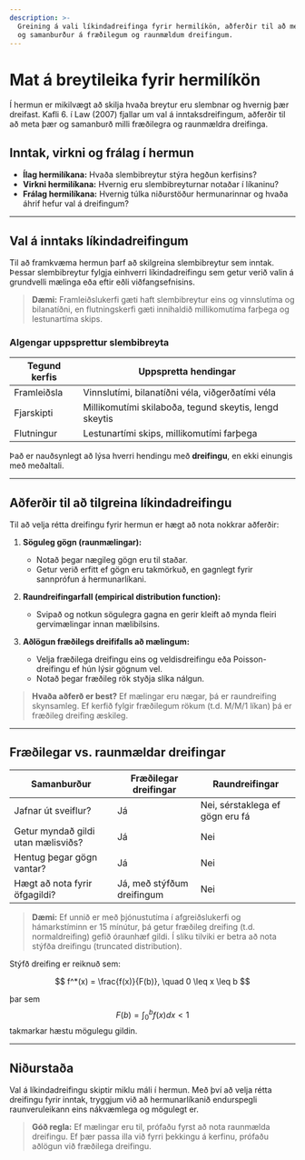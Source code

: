```yaml
---
description: >-
  Greining á vali líkindadreifinga fyrir hermilíkön, aðferðir til að meta breytileika
  og samanburður á fræðilegum og raunmældum dreifingum.
---
```


# Mat á breytileika fyrir hermilíkön

Í hermun er mikilvægt að skilja hvaða breytur eru slembnar og hvernig þær dreifast.
Kafli 6. í Law (2007) fjallar um val á inntaksdreifingum, aðferðir til að meta þær og 
samanburð milli fræðilegra og raunmældra dreifinga.

## Inntak, virkni og frálag í hermun

- **Ílag hermilíkana:** Hvaða slembibreytur stýra hegðun kerfisins?
- **Virkni hermilíkana:** Hvernig eru slembibreyturnar notaðar í líkaninu?
- **Frálag hermilíkana:** Hvernig túlka niðurstöður hermunarinnar og hvaða áhrif hefur val á
  dreifingum?

---

## Val á inntaks líkindadreifingum

Til að framkvæma hermun þarf að skilgreina slembibreytur sem inntak. Þessar slembibreytur fylgja
einhverri líkindadreifingu sem getur verið valin á grundvelli mælinga eða eftir eðli
viðfangsefnisins.

> **Dæmi:** Framleiðslukerfi gæti haft slembibreytur eins og vinnslutíma og bilanatíðni, en
> flutningskerfi gæti innihaldið millikomutíma farþega og lestunartíma skips.

### Algengar uppsprettur slembibreyta

| Tegund kerfis | Uppspretta hendingar                                   |
|---------------|--------------------------------------------------------|
| Framleiðsla   | Vinnslutími, bilanatíðni véla, viðgerðatími véla       |
| Fjarskipti    | Millikomutími skilaboða, tegund skeytis, lengd skeytis |
| Flutningur    | Lestunartími skips, millikomutími farþega              |

Það er nauðsynlegt að lýsa hverri hendingu með **dreifingu**, en ekki einungis með meðaltali.

---

## Aðferðir til að tilgreina líkindadreifingu

Til að velja rétta dreifingu fyrir hermun er hægt að nota nokkrar aðferðir:

1. **Söguleg gögn (raunmælingar):**
    - Notað þegar nægileg gögn eru til staðar.
    - Getur verið erfitt ef gögn eru takmörkuð, en gagnlegt fyrir sannprófun á hermunarlíkani.

2. **Raundreifingarfall (empirical distribution function):**
    - Svipað og notkun sögulegra gagna en gerir kleift að mynda fleiri gervimælingar innan
      mælibilsins.

3. **Aðlögun fræðilegs dreififalls að mælingum:**
    - Velja fræðilega dreifingu eins og veldisdreifingu eða Poisson-dreifingu ef hún lýsir gögnum
      vel.
    - Notað þegar fræðileg rök styðja slíka nálgun.

> **Hvaða aðferð er best?** Ef mælingar eru nægar, þá er raundreifing skynsamleg. Ef kerfið fylgir
> fræðilegum rökum (t.d. M/M/1 líkan) þá er fræðileg dreifing æskileg.

---

## Fræðilegar vs. raunmældar dreifingar

| Samanburður                        | Fræðilegar dreifingar      | Raundreifingar                  |
|------------------------------------|----------------------------|---------------------------------|
| Jafnar út sveiflur?                | Já                         | Nei, sérstaklega ef gögn eru fá |
| Getur myndað gildi utan mælisviðs? | Já                         | Nei                             |
| Hentug þegar gögn vantar?          | Já                         | Nei                             |
| Hægt að nota fyrir öfgagildi?      | Já, með stýfðum dreifingum | Nei                             |

> **Dæmi:** Ef unnið er með þjónustutíma í afgreiðslukerfi og hámarkstíminn er 15 mínútur, þá getur
> fræðileg dreifing (t.d. normaldreifing) gefið óraunhæf gildi. Í slíku tilviki er betra að nota
> stýfða dreifingu (truncated distribution).

Stýfð dreifing er reiknuð sem:

$$
f^*(x) = \frac{f(x)}{F(b)}, \quad 0 \leq x \leq b
$$

þar sem $$F(b) = \int_0^b f(x)dx < 1$$ takmarkar hæstu mögulegu gildin.

---

## Niðurstaða

Val á líkindadreifingu skiptir miklu máli í hermun. Með því að velja rétta dreifingu fyrir inntak,
tryggjum við að hermunarlíkanið endurspegli raunveruleikann eins nákvæmlega og mögulegt er.

> **Góð regla:** Ef mælingar eru til, prófaðu fyrst að nota raunmælda dreifingu. Ef þær passa illa
> við fyrri þekkingu á kerfinu, prófaðu aðlögun við fræðilega dreifingu.

